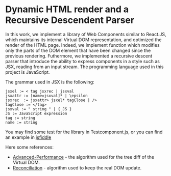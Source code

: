 # Dynamic HTML render and a Recursive Descendent Parser


In this work, we implement a library of Web Components similar to React.JS, which maintains its internal Virtual DOM representation, and optimized the render of the HTML page. Indeed, we implement function which modifies only the parts of the DOM element that have been changed since the previous rendering. Futhermore, we implemented a recursive descent parser that introduce the ability to express components in a style such as JSX, reading from an input stream. The programming language used in this project is JavaScript.

The grammar used in JSX is the following:


```
jsxel := < tag jsxrec | jsxval
jsxattr := [name=jsxval]* | \epsilon
jsxrec  := jsxattr> jsxel* tagClose | />
tagClose := </tag>
jsxval := " string " | { JS }
JS := JavaScript expression
tag := string
name := string
```

You may find some test for the library in Testcomponent.js, or you can find an example in [jsfiddle](https://jsfiddle.net/6nep3Lat/)

Here some references:
- [Advanced-Performance](https://facebook.github.io/react/docs/advanced-performance.html) - the algorithm used for the tree diff of the Virtual DOM.
- [Reconciliation](https://facebook.github.io/react/docs/reconciliation.html) - algorithm used to keep the real DOM update.

